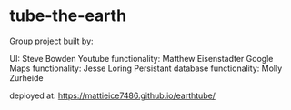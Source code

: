 # tube-the-earth

Group project built by:

UI:                                 Steve Bowden
Youtube functionality:              Matthew Eisenstadter
Google Maps functionality:          Jesse Loring
Persistant database functionality:  Molly Zurheide

deployed at:
https://mattieice7486.github.io/earthtube/